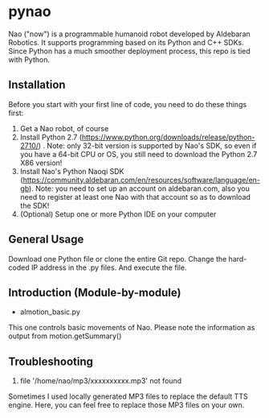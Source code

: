 # pynao

Nao ("now") is a programmable humanoid robot developed by Aldebaran Robotics. It supports programming based on its Python and C++ SDKs. Since Python has a much smoother deployment process, this repo is tied with Python. 

## Installation

Before you start with your first line of code, you need to do these things first:
1. Get a Nao robot, of course 
2. Install Python 2.7 (https://www.python.org/downloads/release/python-2710/) . Note: only 32-bit version is supported by Nao's SDK, so even if you have a 64-bit CPU or OS, you still need to download the Python 2.7 X86 version!
3. Install Nao's Python Naoqi SDK (https://community.aldebaran.com/en/resources/software/language/en-gb). Note: you need to set up an account on aldebaran.com, also you need to register at least one Nao with that account so as to download the SDK!
4. (Optional) Setup one or more Python IDE on your computer

## General Usage
Download one Python file or clone the entire Git repo. Change the hard-coded IP address in the .py files. And execute the file.

## Introduction (Module-by-module)

* almotion_basic.py

This one controls basic movements of Nao. Please note the information as output from motion.getSummary()

## Troubleshooting 

1. file '/home/nao/mp3/xxxxxxxxxx.mp3' not found

Sometimes I used locally generated MP3 files to replace the default TTS engine. Here, you can feel free to replace those MP3 files on your own.
